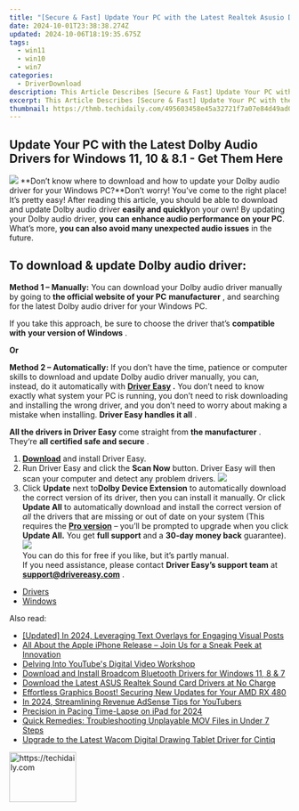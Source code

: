 ```yaml
---
title: "[Secure & Fast] Update Your PC with the Latest Realtek Asusio Driver on Windows 11"
date: 2024-10-01T23:38:38.274Z
updated: 2024-10-06T18:19:35.675Z
tags:
  - win11
  - win10
  - win7
categories:
  - DriverDownload
description: This Article Describes [Secure & Fast] Update Your PC with the Latest Realtek Asusio Driver on Windows 11
excerpt: This Article Describes [Secure & Fast] Update Your PC with the Latest Realtek Asusio Driver on Windows 11
thumbnail: https://thmb.techidaily.com/495603458e45a32721f7a07e84d49ad0a4941ec402ad379c10e0f3eea750a806.jpg
---
```


## Update Your PC with the Latest Dolby Audio Drivers for Windows 11, 10 & 8.1 - Get Them Here

![](https://images.drivereasy.com/wp-content/uploads/2019/01/snap000424-300x186.png)   **Don’t know where to download and how to update your Dolby audio driver for your Windows PC?**Don’t worry! You’ve come to the right place! It’s pretty easy! After reading this article, you should be able to download and update Dolby audio driver **easily and quickly**on your own! By updating your Dolby audio driver, **you**  **can**  **enhance audio performance on your PC**. What’s more, **you can also avoid many unexpected audio issues**  in the future.

## **To download & update Dolby audio driver:**

**Method 1 – Manually:**  You can download your Dolby audio driver manually by going to **the official website of your PC** **manufacturer**  , and searching for the latest Dolby audio driver for your Windows PC.

 If you take this approach, be sure to choose the driver that’s **compatible with** **your version of Windows** .

**Or**

**Method 2 – Automatically:**   If you don’t have the time, patience or computer skills to download and update Dolby audio driver manually, you can, instead, do it automatically with **[Driver Easy](https://tools.techidaily.com/drivereasy/download/) .**  You don’t need to know exactly what system your PC is running, you don’t need to risk downloading and installing the wrong driver, and you don’t need to worry about making a mistake when installing. **Driver Easy handles it all** .

**All the drivers in Driver Easy** come straight from **the manufacturer** . They‘re **all certified safe and secure** .

1. **[Download](https://tools.techidaily.com/drivereasy/download/)**  and install Driver Easy.
2. Run Driver Easy and click the **Scan Now**  button. Driver Easy will then scan your computer and detect any problem drivers. ![](https://images.drivereasy.com/wp-content/uploads/2019/01/snap000425.png)
3. Click **Update**  next to**Dolby Device Extension** to automatically download the correct version of its driver, then you can install it manually. Or click **Update All**  to automatically download and install the correct version of _all_  the drivers that are missing or out of date on your system (This requires the **[Pro version](https://tools.techidaily.com/drivereasy/download/)**  – you’ll be prompted to upgrade when you click **Update All.** You get **full support**  and a **30-day money back**  guarantee).  
![](https://images.drivereasy.com/wp-content/uploads/2019/01/snap000426.png)  
 You can do this for free if you like, but it’s partly manual.  
 If you need assistance, please contact **Driver Easy’s support team** at [**support@drivereasy.com**](https://tools.techidaily.com/drivereasy/download/) .

* [Drivers](https://tools.techidaily.com/drivereasy/download/)
* [Windows](https://tools.techidaily.com/drivereasy/download/)

<ins class="adsbygoogle"
     style="display:block"
     data-ad-format="autorelaxed"
     data-ad-client="ca-pub-7571918770474297"
     data-ad-slot="1223367746"></ins>

<ins class="adsbygoogle"
     style="display:block"
     data-ad-client="ca-pub-7571918770474297"
     data-ad-slot="8358498916"
     data-ad-format="auto"
     data-full-width-responsive="true"></ins>

<span class="atpl-alsoreadstyle">Also read:</span>
<div><ul>
<li><a href="https://instagram-video-files.techidaily.com/updated-in-2024-leveraging-text-overlays-for-engaging-visual-posts/"><u>[Updated] In 2024, Leveraging Text Overlays for Engaging Visual Posts</u></a></li>
<li><a href="https://techno-recovery.techidaily.com/1722879315374-all-about-the-apple-iphone-release-join-us-for-a-sneak-peek-at-innovation/"><u>All About the Apple iPhone Release – Join Us for a Sneak Peek at Innovation</u></a></li>
<li><a href="https://youtube-video-recordings.techidaily.com/delving-into-youtubes-digital-video-workshop/"><u>Delving Into YouTube's Digital Video Workshop</u></a></li>
<li><a href="https://driver-download.techidaily.com/download-and-install-broadcom-bluetooth-drivers-for-windows-11-8-and-7/"><u>Download and Install Broadcom Bluetooth Drivers for Windows 11, 8 & 7</u></a></li>
<li><a href="https://driver-download.techidaily.com/download-the-latest-asus-realtek-sound-card-drivers-at-no-charge/"><u>Download the Latest ASUS Realtek Sound Card Drivers at No Charge</u></a></li>
<li><a href="https://driver-download.techidaily.com/effortless-graphics-boost-securing-new-updates-for-your-amd-rx-480/"><u>Effortless Graphics Boost! Securing New Updates for Your AMD RX 480</u></a></li>
<li><a href="https://youtube-help.techidaily.com/in-2024-streamlining-revenue-adsense-tips-for-youtubers/"><u>In 2024, Streamlining Revenue AdSense Tips for YouTubers</u></a></li>
<li><a href="https://remote-screen-capture.techidaily.com/precision-in-pacing-time-lapse-on-ipad-for-2024/"><u>Precision in Pacing Time-Lapse on iPad for 2024</u></a></li>
<li><a href="https://discover-help.techidaily.com/quick-remedies-troubleshooting-unplayable-mov-files-in-under-7-steps/"><u>Quick Remedies: Troubleshooting Unplayable MOV Files in Under 7 Steps</u></a></li>
<li><a href="https://driver-download.techidaily.com/upgrade-to-the-latest-wacom-digital-drawing-tablet-driver-for-cintiq/"><u>Upgrade to the Latest Wacom Digital Drawing Tablet Driver for Cintiq</u></a></li>
</ul></div>

<!-- affiliate ads begin -->
<a href="https://aligracehair.sjv.io/c/5597632/2135364/19272" target="_top" id="2135364">
  <img src="//a.impactradius-go.com/display-ad/19272-2135364" border="0" alt="https://techidaily.com" width="120" height="90"/>
</a>
<img height="0" width="0" src="https://aligracehair.sjv.io/i/5597632/2135364/19272" style="position:absolute;visibility:hidden;" border="0" />
<!-- affiliate ads end -->


